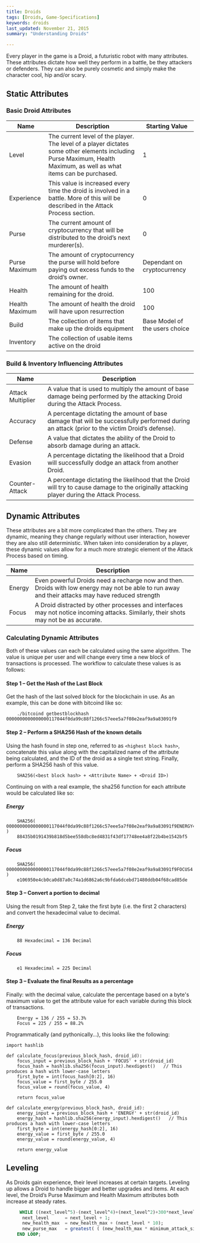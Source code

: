 ```yaml
---
title: Droids 
tags: [Droids, Game-Specifications]
keywords: droids 
last_updated: November 21, 2015
summary: "Understanding Droids"

---
```


Every player in the game is a Droid, a futuristic robot with many attributes. These attributes dictate how well they perform in a battle, be they attackers or defenders. They can also be purely cosmetic and simply make the character cool, hip and/or scary.

## Static Attributes



### Basic Droid Attributes

|Name|Description|Starting Value|
|----|----|----|
|Level|The current level of the player. The level of a player dictates some other elements including Purse Maximum, Health Maximum, as well as what items can be purchased. | 1 |
|Experience| This value is increased every time the droid is involved in a battle. More of this will be described in the Attack Process section.|0|
|Purse|The current amount of cryptocurrency that will be distributed to the droid’s next murderer(s).|0|
|Purse Maximum|The amount of cryptocurrency the purse will hold before paying out excess funds to the droid’s owner.|Dependant on cryptocurrency|
|Health|The amount of health remaining for the droid.|100|
|Health Maximum|The amount of health the droid will have upon resurrection|100|
|Build| The collection of items that make up the droids equipment| Base Model of the users choice|
|Inventory| The collection of usable items active on the droid| |


### Build & Inventory Influencing Attributes 

|Name|Description|
|----|----|
|Attack Multiplier|A value that is used to multiply the amount of base damage being performed by the attacking Droid during the Attack Process.|
|Accuracy| A percentage dictating the amount of base damage that will be successfully performed during an attack (prior to the victim Droid’s defense).|
|Defense| A value that dictates the ability of the Droid to absorb damage during an attack.|
|Evasion| A percentage dictating the likelihood that a Droid will successfully dodge an attack from another Droid.|
|Counter-Attack| A percentage dictating the likelihood that the Droid will try to cause damage to the originally attacking player during the Attack Process.|

## Dynamic Attributes

These attributes are a bit more complicated than the others. They are dynamic, meaning they change regularly without user interaction, however they are also still deterministic. When taken into consideration by a player, these dynamic values allow for a much more strategic element of the Attack Process based on timing.

|Name|Description|
|----|----|
|Energy| Even powerful Droids need a recharge now and then. Droids with low energy may not be able to run away and their attacks may have reduced strength|
|Focus|A Droid distracted by other processes and interfaces may not notice incoming attacks. Similarly, their shots may not be as accurate.|

### Calculating Dynamic Attributes
Both of these values can each be calculated using the same algorithm. The value is unique per user and will change every time a new block of transactions is processed. The workflow to calculate these values is as follows:

#### Step 1 – Get the Hash of the Last Block

Get the hash of the last solved block for the blockchain in use. As an example, this can be done with bitcoind like so:

```
	./bitcoind getbestblockhash 0000000000000000117044f0da99c88f1266c57eee5a7f08e2eaf9a9a83091f9
```

#### Step 2 – Perform a SHA256 Hash of the known details

Using the hash found in step one, referred to as `<highest block hash>`, concatenate this value along with the capitalized name of the attribute being calculated, and the ID of the droid as a single text string. Finally, perform a SHA256 hash of this value.

```
	SHA256(<best block hash> + <Attribute Name> + <Droid ID>)
```

Continuing on with a real example, the sha256 function for each attribute would be calculated like so:

##### Energy

```
	SHA256( 0000000000000000117044f0da99c88f1266c57eee5a7f08e2eaf9a9a83091f9ENERGY4 )
	88435b0191439b818d5bee558dbc8ed4831f43df17748ee4a8f22b4be1542bf5
```

##### Focus

```
	SHA256( 0000000000000000117044f0da99c88f1266c57eee5a7f08e2eaf9a9a83091f9FOCUS4 )
	e106950e4cb0ca0d87a0c74a1d6862a6c9bfda6dcebd71480ddb04f68cad85de
```

#### Step 3 – Convert a portion to decimal

Using the result from Step 2, take the first byte (i.e. the first 2 characters) and convert the hexadecimal value to decimal.

##### Energy

```
	88 Hexadecimal = 136 Decimal
```

##### Focus

```
	e1 Hexadecimal = 225 Decimal
```

#### Step 3 – Evaluate the final Results as a percentage

Finally: with the decimal value, calculate the percentage based on a byte's maximum value to get the attribute value for each variable during this block of transactions.

```
	Energy = 136 / 255 = 53.3% 
	Focus = 225 / 255 = 88.2%
```

Programmatically (and pythonically...), this looks like the following:

```
import hashlib

def calculate_focus(previous_block_hash, droid_id):
    focus_input = previous_block_hash + 'FOCUS' + str(droid_id)
    focus_hash = hashlib.sha256(focus_input).hexdigest()   // This produces a hash with lower-case letters
    first_byte = int(focus_hash[0:2], 16)
    focus_value = first_byte / 255.0
    focus_value = round(focus_value, 4)
    
    return focus_value

def calculate_energy(previous_block_hash, droid_id):
    energy_input = previous_block_hash + 'ENERGY' + str(droid_id)
    energy_hash = hashlib.sha256(energy_input).hexdigest()   // This produces a hash with lower-case letters
    first_byte = int(energy_hash[0:2], 16)
    energy_value = first_byte / 255.0
    energy_value = round(energy_value, 4)
    
    return energy_value
```

## Leveling
As Droids gain experience, their level increases at certain targets. Leveling up allows a Droid to handle bigger and better upgrades and items.
At each level, the Droid’s Purse Maximum and Health Maximum attributes both increase at steady rates.

```SQL
     WHILE ((next_level^5)-(next_level^4)+(next_level^2)+300*next_level) < new_experience LOOP
      next_level      = next_level + 1;
      new_health_max  = new_health_max + (next_level * 10);
      new_purse_max   = greatest( ( (new_health_max * minimum_attack_size_ ) / 2)::BIGINT, (100 * token_size_) );
    END LOOP;
```

